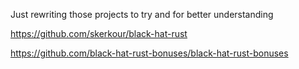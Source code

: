Just rewriting those projects to try and for better understanding


https://github.com/skerkour/black-hat-rust

https://github.com/black-hat-rust-bonuses/black-hat-rust-bonuses

